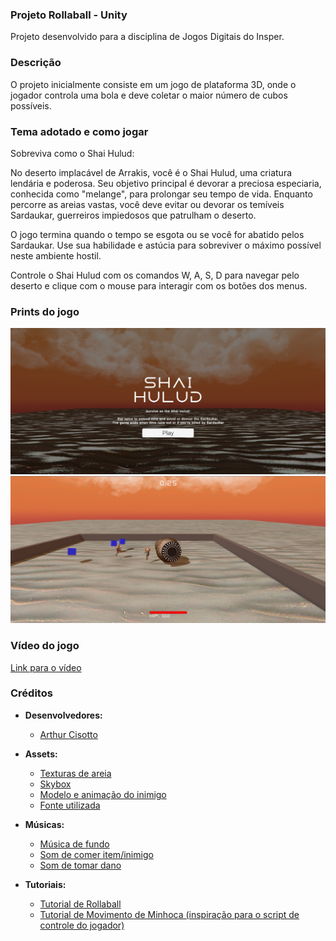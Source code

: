 ### Projeto Rollaball - Unity
Projeto desenvolvido para a disciplina de Jogos Digitais do Insper.

### Descrição
O projeto inicialmente consiste em um jogo de plataforma 3D, onde o jogador controla uma bola e deve coletar o maior número de cubos possíveis.

### Tema adotado e como jogar
Sobreviva como o Shai Hulud:

No deserto implacável de Arrakis, você é o Shai Hulud, uma criatura lendária e poderosa. Seu objetivo principal é devorar a preciosa especiaria, conhecida como "melange", para prolongar seu tempo de vida. Enquanto percorre as areias vastas, você deve evitar ou devorar os temíveis Sardaukar, guerreiros impiedosos que patrulham o deserto.

O jogo termina quando o tempo se esgota ou se você for abatido pelos Sardaukar. Use sua habilidade e astúcia para sobreviver o máximo possível neste ambiente hostil.

Controle o Shai Hulud com os comandos W, A, S, D para navegar pelo deserto e clique com o mouse para interagir com os botões dos menus. 

### Prints do jogo
![Print 1](shai_hulud_menu.png)
![Print 2](shai_hulud_playing.png)

### Vídeo do jogo
[Link para o vídeo](https://youtu.be/BycHLACX2ug)

### Créditos

- **Desenvolvedores:**
  - [Arthur Cisotto](github.com/arthurcisotto)
  
- **Assets:**
  - [Texturas de areia](https://assetstore.unity.com/packages/2d/textures-materials/floors/yughues-free-sand-materials-12964)
  - [Skybox](https://assetstore.unity.com/packages/2d/textures-materials/sky/free-stylized-hand-painted-skybox-265475)
  - [Modelo e animação do inimigo](https://www.mixamo.com/#/)
  - [Fonte utilizada](https://www.dafont.com/dune-rise.font)
  
- **Músicas:**
  - [Música de fundo](https://www.youtube.com/watch?v=BdtiYwSP9ko)
  - [Som de comer item/inimigo](https://www.youtube.com/watch?v=Nwk5NF9eSPk)
  - [Som de tomar dano](https://www.youtube.com/watch?v=OLJbtULNOaM)

- **Tutoriais:**
  -  [Tutorial de Rollaball](https://learn.unity.com/project/roll-a-ball)
  -  [Tutorial de Movimento de Minhoca (inspiração para o script de controle do jogador)](https://www.sharpcoderblog.com/blog/unity-3d-worm-controller)
